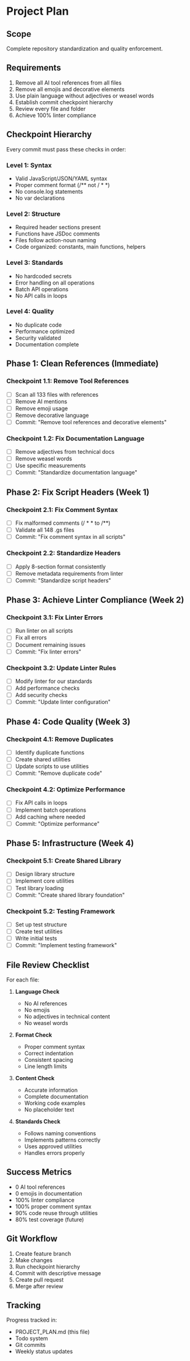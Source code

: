 # Project Plan

## Scope

Complete repository standardization and quality enforcement.

## Requirements

1. Remove all AI tool references from all files
2. Remove all emojis and decorative elements
3. Use plain language without adjectives or weasel words
4. Establish commit checkpoint hierarchy
5. Review every file and folder
6. Achieve 100% linter compliance

## Checkpoint Hierarchy

Every commit must pass these checks in order:

### Level 1: Syntax
- Valid JavaScript/JSON/YAML syntax
- Proper comment format (/** not / * *)
- No console.log statements
- No var declarations

### Level 2: Structure
- Required header sections present
- Functions have JSDoc comments
- Files follow action-noun naming
- Code organized: constants, main functions, helpers

### Level 3: Standards
- No hardcoded secrets
- Error handling on all operations
- Batch API operations
- No API calls in loops

### Level 4: Quality
- No duplicate code
- Performance optimized
- Security validated
- Documentation complete

## Phase 1: Clean References (Immediate)

### Checkpoint 1.1: Remove Tool References
- [ ] Scan all 133 files with references
- [ ] Remove AI mentions
- [ ] Remove emoji usage
- [ ] Remove decorative language
- [ ] Commit: "Remove tool references and decorative elements"

### Checkpoint 1.2: Fix Documentation Language
- [ ] Remove adjectives from technical docs
- [ ] Remove weasel words
- [ ] Use specific measurements
- [ ] Commit: "Standardize documentation language"

## Phase 2: Fix Script Headers (Week 1)

### Checkpoint 2.1: Fix Comment Syntax
- [ ] Fix malformed comments (/ * * to /**)
- [ ] Validate all 148 .gs files
- [ ] Commit: "Fix comment syntax in all scripts"

### Checkpoint 2.2: Standardize Headers
- [ ] Apply 8-section format consistently
- [ ] Remove metadata requirements from linter
- [ ] Commit: "Standardize script headers"

## Phase 3: Achieve Linter Compliance (Week 2)

### Checkpoint 3.1: Fix Linter Errors
- [ ] Run linter on all scripts
- [ ] Fix all errors
- [ ] Document remaining issues
- [ ] Commit: "Fix linter errors"

### Checkpoint 3.2: Update Linter Rules
- [ ] Modify linter for our standards
- [ ] Add performance checks
- [ ] Add security checks
- [ ] Commit: "Update linter configuration"

## Phase 4: Code Quality (Week 3)

### Checkpoint 4.1: Remove Duplicates
- [ ] Identify duplicate functions
- [ ] Create shared utilities
- [ ] Update scripts to use utilities
- [ ] Commit: "Remove duplicate code"

### Checkpoint 4.2: Optimize Performance
- [ ] Fix API calls in loops
- [ ] Implement batch operations
- [ ] Add caching where needed
- [ ] Commit: "Optimize performance"

## Phase 5: Infrastructure (Week 4)

### Checkpoint 5.1: Create Shared Library
- [ ] Design library structure
- [ ] Implement core utilities
- [ ] Test library loading
- [ ] Commit: "Create shared library foundation"

### Checkpoint 5.2: Testing Framework
- [ ] Set up test structure
- [ ] Create test utilities
- [ ] Write initial tests
- [ ] Commit: "Implement testing framework"

## File Review Checklist

For each file:

1. **Language Check**
   - No AI references
   - No emojis
   - No adjectives in technical content
   - No weasel words

2. **Format Check**
   - Proper comment syntax
   - Correct indentation
   - Consistent spacing
   - Line length limits

3. **Content Check**
   - Accurate information
   - Complete documentation
   - Working code examples
   - No placeholder text

4. **Standards Check**
   - Follows naming conventions
   - Implements patterns correctly
   - Uses approved utilities
   - Handles errors properly

## Success Metrics

- 0 AI tool references
- 0 emojis in documentation
- 100% linter compliance
- 100% proper comment syntax
- 90% code reuse through utilities
- 80% test coverage (future)

## Git Workflow

1. Create feature branch
2. Make changes
3. Run checkpoint hierarchy
4. Commit with descriptive message
5. Create pull request
6. Merge after review

## Tracking

Progress tracked in:
- PROJECT_PLAN.md (this file)
- Todo system
- Git commits
- Weekly status updates